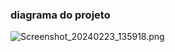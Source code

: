 ### diagrama do projeto
![Screenshot_20240223_135918.png](..%2F..%2F..%2FImagens%2FScreenshot_20240223_135918.png)